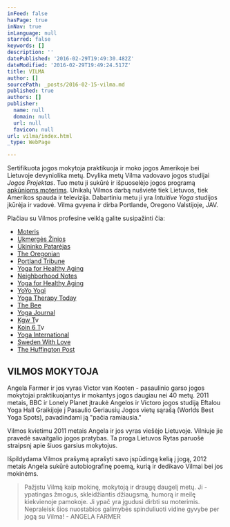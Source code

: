 ```yaml
---
inFeed: false
hasPage: true
inNav: true
inLanguage: null
starred: false
keywords: []
description: ''
datePublished: '2016-02-29T19:49:30.482Z'
dateModified: '2016-02-29T19:49:24.517Z'
title: VILMA
author: []
sourcePath: _posts/2016-02-15-vilma.md
published: true
authors: []
publisher:
  name: null
  domain: null
  url: null
  favicon: null
url: vilma/index.html
_type: WebPage

---
```

Sertifikuota jogos mokytoja praktikuoja ir moko jogos Amerikoje bei Lietuvoje devyniolika metų. Dvylika metų Vilma vadovavo jogos studijai _Jogos Projektas_. Tuo metu ji sukūrė ir išpuoselėjo jogos programą [apkūnioms moterims][0]. Unikalų Vilmos darbą nušvietė tiek Lietuvos, tiek Amerikos spauda ir televizija. Dabartiniu metu ji yra _Intuitive Yoga_ studijos įkūrėja ir vadovė. Vilma gvyena ir dirba Portlande, Oregono Valstijoje, JAV.

Plačiau su Vilmos profesine veiklą galite susipažinti čia:

* [Moteris][1]
* [Ukmergės Žinios][2]
* [Ūkininko Patarėjas][3]
* [The Oregonian][4]
* [Portland Tribune][5]
* [Yoga for Healthy Aging][6]
* [Neighborhood Notes][7]
* [Yoga for Healthy Aging][8]
* [YoYo Yogi][9]
* [Yoga Therapy Today][0]
* [The Bee][10]
* [Yoga Journal][11]
* [Kgw T][12]v
* [Koin 6 T][12]v
* [Yoga International][13]
* [Sweden With Love][14]
* [The Huffington Post][15]

## VILMOS MOKYTOJA

Angela Farmer ir jos vyras Victor van Kooten - pasaulinio garso jogos mokytojai praktikuojantys ir mokantys jogos daugiau nei 40 metų. 2011 metais, BBC ir Lonely Planet įtraukė Angelos ir Victoro jogos studiją Eftalou Yoga Hall Graikijoje į Pasaulio Geriausių Jogos vietų sąrašą (Worlds Best Yoga Spots), pavadindami ją "pačia ramiausia."

Vilmos kvietimu 2011 metais Angela ir jos vyras viešėjo Lietuvoje. Vilniuje jie pravedė savaitgalio jogos pratybas. Ta proga Lietuvos Rytas paruošė straipsnį apie šiuos garsius mokytojus. 

Išpildydama Vilmos prašymą aprašyti savo įspūdingą kelią į jogą, 2012 metais Angela sukūrė autobiografinę poemą, kurią ir dedikavo Vilmai bei jos mokinėms.

> Pažįstu Vilmą kaip mokinę, mokytoją ir draugę daugelį metų. Ji - ypatingas žmogus, skleidžiantis džiaugsmą, humorą ir meilę kiekvienoje pamokoje. Ji ypač yra įgudusi dirbti su moterimis. Nepraleisk  šios nuostabios galimybės spinduliuoti vidine gyvybe per jogą su Vilma! - ANGELA FARMER



[0]: http://yogaforthelargerwoman.com/
[1]: http://www.moteris.lt/sveikata/apkunumas-ne-kliutis-daryti-joga-ir-gerai-jaustis.d?id=59911607
[2]: http://www.ukzinios.lt/component/content/article?scaron;keitė-į-kadrėnus=&id=5255:atostogų-kelionę-po-europą-i
[3]: http://ukininkopatarejas.lt/vilma-zaleskaite-walters-kiekvienas-gali-buti-pats-sau-mokytojas/
[4]: http://www.oregonlive.com/portland/index.ssf/2011/04/a_sellwood_class_puts_the_heal.html
[5]: http://yogaforthelargerwoman.com/site/wp-content/uploads/2012/07/yaga-article-portland-tribune.pdf
[6]: http://yogaforhealthyaging.blogspot.com/2011/11/larger-women-and-yoga-getting-creative.html
[7]: http://www.neighborhoodnotes.com/news/2010/12/yoga_for_every_body_and_every_ageportland_specialty_classes_cater_to_many_needs/
[8]: http://yogaforhealthyaging.blogspot.dk/2012/11/yoga-for-every-body-interview-with.html
[9]: http://www.yoyoyogiblog.com/tag/yoga-for-the-larger-woman/
[10]: http://yogaforthelargerwoman.com/site/wp-content/uploads/2012/07/yoga-article-may-2012-bee-website.pdf
[11]: http://www.yogajournal.com/article/balance/beautiful-discovery/
[12]: https://www.youtube.com/watch?v=3ICrIRyDUyU
[13]: http://yogaforthelargerwoman.com/site/wp-content/uploads/2012/07/sp12-Feat-Friends-wBody.pdf
[14]: http://www.swedenwithlove.com/2014/02/beautiful-revelation/
[15]: http://www.huffingtonpost.com/rob-schware/yoga-how-we-serve-the-lar_b_4010849.html